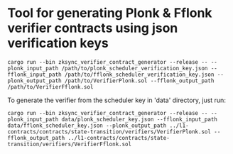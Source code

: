 # Tool for generating Plonk & Fflonk verifier contracts using json verification keys

`cargo run --bin zksync_verifier_contract_generator --release -- --plonk_input_path /path/to/plonk_scheduler_verification_key.json --fflonk_input_path /path/to/fflonk_scheduler_verification_key.json --plonk_output_path /path/to/VerifierPlonk.sol --fflonk_output_path /path/to/VerifierFflonk.sol`

To generate the verifier from the scheduler key in 'data' directory, just run:

```shell
cargo run --bin zksync_verifier_contract_generator --release -- --plonk_input_path data/plonk_scheduler_key.json --fflonk_input_path data/fflonk_scheduler_key.json --plonk_output_path ../l1-contracts/contracts/state-transition/verifiers/VerifierPlonk.sol --fflonk_output_path ../l1-contracts/contracts/state-transition/verifiers/VerifierFflonk.sol
```
